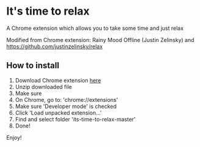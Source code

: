 # It's time to relax

A Chrome extension which allows you to take some time and just relax

Modified from Chrome extension: Rainy Mood Offline (Justin Zelinsky) and https://github.com/justinzelinsky/relax

## How to install

1) Download Chrome extension [here](https://github.com/julieeeeeee/its-time-to-relax/blob/master/background.html)
2) Unzip downloaded file
3) Make sure 
2) On Chrome, go to: 'chrome://extensions'
3) Make sure 'Developer mode' is checked
4) Click 'Load unpacked extension...'
5) Find and select folder 'its-time-to-relax-master'
6) Done!

Enjoy!
